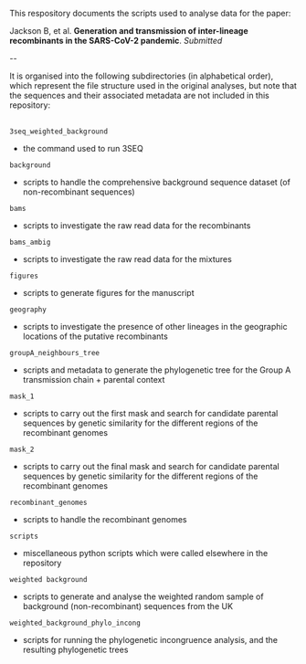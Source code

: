 This respository documents the scripts used to analyse data for the paper:

Jackson B, et al. **Generation and transmission of inter-lineage recombinants in the SARS-CoV-2 pandemic**. *Submitted*

--

It is organised into the following subdirectories (in alphabetical order), which represent the file structure used in the original analyses, but note that the sequences and their associated metadata are not included in this repository:
<br>
<br>

`3seq_weighted_background`

- the command used to run 3SEQ

`background`

- scripts to handle the comprehensive background sequence dataset (of non-recombinant sequences)

`bams`

- scripts to investigate the raw read data for the recombinants

`bams_ambig`

- scripts to investigate the raw read data for the mixtures

`figures`

- scripts to generate figures for the manuscript

`geography`

- scripts to investigate the presence of other lineages in the geographic locations of the putative recombinants

`groupA_neighbours_tree`

- scripts and metadata to generate the phylogenetic tree for the Group A transmission chain + parental context

`mask_1`

- scripts to carry out the first mask and search for candidate parental sequences by genetic similarity for the different regions of the recombinant genomes

`mask_2`

- scripts to carry out the final mask and search for candidate parental sequences by genetic similarity for the different regions of the recombinant genomes

`recombinant_genomes`

- scripts to handle the recombinant genomes

`scripts`

- miscellaneous python scripts which were called elsewhere in the repository

`weighted background`

- scripts to generate and analyse the weighted random sample of background (non-recombinant) sequences from the UK

`weighted_background_phylo_incong`

- scripts for running the phylogenetic incongruence analysis, and the resulting phylogenetic trees
